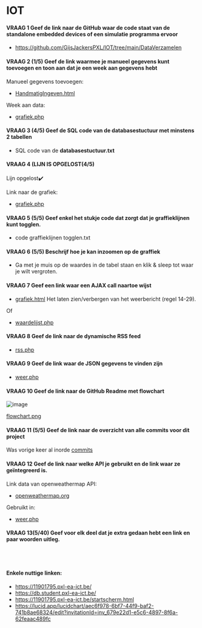 # IOT

#### VRAAG 1 Geef de link naar de GitHub waar de code staat van de standalone embedded devices of een simulatie programma ervoor
- https://github.com/GijsJackersPXL/IOT/tree/main/DataVerzamelen
	
#### VRAAG 2 (1/5) Geef de link waarmee je manueel gegevens kunt toevoegen en toon aan dat je een week aan gegevens hebt

Manueel gegevens toevoegen: 
- [HandmatigIngeven.html](https://11901795.pxl-ea-ict.be/HandmatigIngeven.html )

Week aan data:
- [grafiek.php](https://11901795.pxl-ea-ict.be/grafiek.php) 

#### VRAAG 3 (4/5) Geef de SQL code van de databasestuctuur met minstens 2 tabellen
- SQL code van de **databasestuctuur.txt**

#### VRAAG 4 (LIJN IS OPGELOST(4/5) 
Lijn opgelost:heavy_check_mark:

Link naar de grafiek:
- [grafiek.php](https://11901795.pxl-ea-ict.be/grafiek.php)  

#### VRAAG 5 (5/5) Geef enkel het stukje code dat zorgt dat je graffieklijnen kunt togglen.
- code graffieklijnen togglen.txt

#### VRAAG 6 (5/5) Beschrijf hoe je kan inzoomen op de graffiek
- Ga met je muis op de waardes in de tabel staan en klik & sleep tot waar je wilt vergroten.

#### VRAAG 7 Geef een link waar een AJAX call naartoe wijst
- [grafiek.html](https://11901795.pxl-ea-ict.be/grafiek.html)  Het laten zien/verbergen van het weerbericht (regel 14-29).

Of 

- [waardelijst.php](https://11901795.pxl-ea-ict.be/waardelijst.php)
	
#### VRAAG 8 Geef de link naar de dynamische RSS feed
- [rss.php](https://11901795.pxl-ea-ict.be/rss.php)

#### VRAAG 9 Geef de link waar de JSON gegevens te vinden zijn
- [weer.php](https://11901795.pxl-ea-ict.be/weer.php) 

#### VRAAG 10 Geef de link naar de GitHub Readme met flowchart
![image](https://user-images.githubusercontent.com/56915241/185166121-58bdca6d-09e5-4e53-b4b1-fa0101e728f6.png)

[flowchart.png](https://github.com/GijsJackersPXL/IOT/blob/main/flowchart.png)

#### VRAAG 11 (5/5) Geef de link naar de overzicht van alle commits voor dit project
Was vorige keer al inorde
[commits](https://github.com/GijsJackersPXL/IOT/commits/main)

#### VRAAG 12 Geef de link naar welke API je gebruikt en de link waar ze geïntegreerd is.
Link  data van openweathermap API: 
- [openweathermap.org](https://api.openweathermap.org/data/2.5/weather?q=Tessenderlo&appid=b88e8a4d3b3a06798583071cab85454c&units=metric) 
		
Gebruikt in: 
- [weer.php](https://11901795.pxl-ea-ict.be/weer.php)

#### VRAAG 13(5/40) Geef voor elk deel dat je extra gedaan hebt een link en paar woorden uitleg.

<br><br>

#### Enkele nuttige linken: 

- https://11901795.pxl-ea-ict.be/
- https://db.student.pxl-ea-ict.be/
- https://11901795.pxl-ea-ict.be/startscherm.html
- https://lucid.app/lucidchart/aec6f978-6bf7-44f9-baf2-741b8ae68324/edit?invitationId=inv_679e22d1-e5c6-4897-8f6a-62feaac489fc

